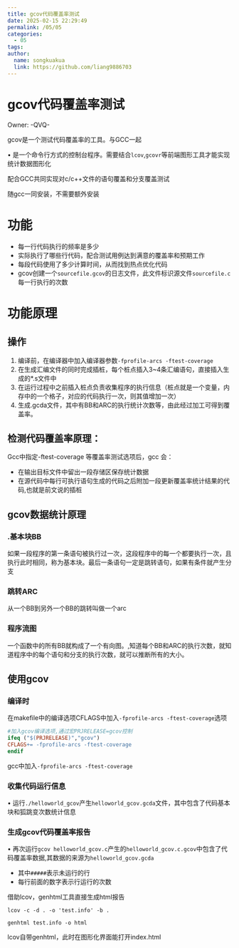 ```yaml
---
title: gcov代码覆盖率测试
date: 2025-02-15 22:29:49
permalink: /05/05
categories: 
  - 05
tags: 
author:
  name: songkuakua
  link: https://github.com/liang9886703
---
```

# gcov代码覆盖率测试

Owner: -QVQ-

gcov是一个测试代码覆盖率的工具。与GCC一起

• 是一个命令行方式的控制台程序。需要结合`lcov`,`gcovr`等前端图形工具才能实现统计数据图形化

配合GCC共同实现对c/c++文件的语句覆盖和分支覆盖测试

随gcc一同安装，不需要额外安装

# 功能

- 每一行代码执行的频率是多少
- 实际执行了哪些行代码，配合测试用例达到满意的覆盖率和预期工作
- 每段代码使用了多少计算时间，从而找到热点优化代码
- gcov创建一个`sourcefile.gcov`的日志文件，此文件标识源文件`sourcefile.c`每一行执行的次数

# 功能原理

## 操作

1. 编译前，在编译器中加入编译器参数`-fprofile-arcs -ftest-coverage`
2. 在生成汇编文件的同时完成插桩，每个桩点插入3~4条汇编语句，直接插入生成的*.s文件中
3. 在运行过程中之前插入桩点负责收集程序的执行信息（桩点就是一个变量，内存中的一个格子，对应的代码执行一次，则其值增加一次）
4. 生成.gcda文件，其中有BB和ARC的执行统计次数等，由此经过加工可得到覆盖率。

## 检测代码覆盖率原理：

Gcc中指定-ftest-coverage 等覆盖率测试选项后，gcc 会：

- 在输出目标文件中留出一段存储区保存统计数据
- 在源代码中每行可执行语句生成的代码之后附加一段更新覆盖率统计结果的代码,也就是前文说的插桩

## gcov数据统计原理

### **.基本块BB**

如果一段程序的第一条语句被执行过一次，这段程序中的每一个都要执行一次，且执行此时相同，称为基本块。最后一条语句一定是跳转语句，如果有条件就产生分支

### **跳转ARC**

从一个BB到另外一个BB的跳转叫做一个arc

### **程序流图**

一个函数中的所有BB就构成了一个有向图。,知道每个BB和ARC的执行次数，就知道程序中的每个语句和分支的执行次数，就可以推断所有的大小。

## 使用gcov

### 编译时

在makefile中的编译选项CFLAGS中加入`-fprofile-arcs -ftest-coverage`选项

```makefile
#加入gcov编译选项,通过宏PRJRELEASE=gcov控制
ifeq ("$(PRJRELEASE)","gcov")
CFLAGS+= -fprofile-arcs -ftest-coverage
endif
```

gcc中加入`-fprofile-arcs -ftest-coverage`

### 收集代码运行信息

• 运行`./helloworld_gcov`产生`helloworld_gcov.gcda`文件，其中包含了代码基本块和狐跳变次数统计信息

### 生成gcov代码覆盖率报告

• 再次运行`gcov helloworld_gcov.c`产生的`helloworld_gcov.c.gcov`中包含了代码覆盖率数据,其数据的来源为`helloworld_gcov.gcda`

- 其中`#####`表示未运行的行
- 每行前面的数字表示行运行的次数

借助lcov，genhtml工具直接生成html报告

`lcov -c -d . -o 'test.info' -b .`

`genhtml test.info -o html`

lcov自带genhtml，此时在图形化界面能打开index.html